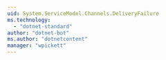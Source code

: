 ```yaml
---
uid: System.ServiceModel.Channels.DeliveryFailure
ms.technology: 
  - "dotnet-standard"
author: "dotnet-bot"
ms.author: "dotnetcontent"
manager: "wpickett"
---
```

